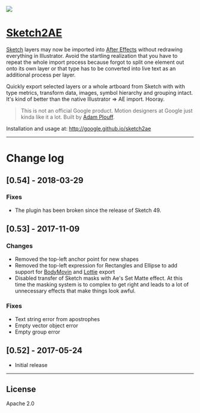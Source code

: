 [<img src="https://github.com/google/sketch2ae/blob/gh-pages/gif/ae_gif.gif">](http://google.github.io/sketch2ae)

# [Sketch2AE][5ae3a8a1]
[Sketch][66b609ab] layers may now be imported into [After Effects][56a59ddd] without redrawing everything in Illustrator. Avoid the startling realization that you have to repeat the whole import process because forgot to split one element out onto its own layer or that type has to be converted into live text as an additional process per layer.

  [5ae3a8a1]: http://google.github.io/sketch2ae "Sketch2AE"

Quickly export selected layers or a whole artboard from Sketch with with type metrics, transform data, images, symbol hierarchy and grouping intact. It's kind of better than the native Illustrator => AE import. Hooray.

> This is not an official Google product. Motion designers at Google just kinda like it a lot. Built by [Adam Plouff][8638464d].

  [8638464d]: http://www.battleaxe.co/ "Battle Axe"
  [66b609ab]: https://www.sketchapp.com/ "Sketch App"
  [56a59ddd]: http://www.adobe.com/products/aftereffects.html "After Effects"
  [bodymovin]: https://github.com/bodymovin/bodymovin "BodyMovin"
  [lottie]: https://airbnb.design/lottie/ "Lottie"

Installation and usage at: http://google.github.io/sketch2ae

---

# Change log
## [0.54] - 2018-03-29
### Fixes
- The plugin has been broken since the release of Sketch 49. 

## [0.53] - 2017-11-09
### Changes
- Removed the top-left anchor point for new shapes
- Removed the top-left expression for Rectangles and Ellipse to add support for [BodyMovin][bodymovin] and [Lottie][lottie] export
- Disabled transfer of Sketch masks with Ae's Set Matte effect. At this time the masking system is to complex to get right and leads to a lot of unnecessary effects that make things look awful.

### Fixes
- Text string error from apostrophes
- Empty vector object error
- Empty group error

## [0.52] - 2017-05-24
- Initial release


---
## License
Apache 2.0
